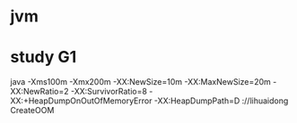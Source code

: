 # jvm
# study G1 
java -Xms100m -Xmx200m -XX:NewSize=10m -XX:MaxNewSize=20m -XX:NewRatio=2 -XX:SurvivorRatio=8  -XX:+HeapDumpOnOutOfMemoryError -XX:HeapDumpPath=D
://lihuaidong CreateOOM
